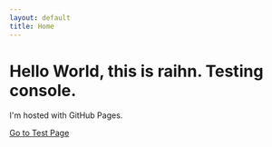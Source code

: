 ```yaml
---
layout: default
title: Home
---
```



# Hello World, this is raihn. Testing console.
I'm hosted with GitHub Pages.

[Go to Test Page](test.html)
